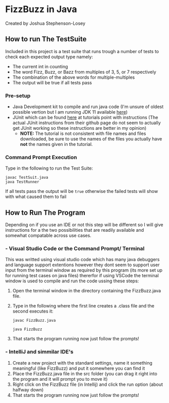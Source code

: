<!-- Done: Modify the README to indicate how to run the tests -->
# FizzBuzz in Java

Created by Joshua Stephenson-Losey

## How to run The TestSuite

Included in this project is a test suite that runs trough a number of tests to check each expected output type namely:

* The current int in counting
* The word Fizz, Buzz, or Bazz from multiples of 3, 5, or 7 respectively
* The combination of the above words for multiple-multiples
* The output will be true if all tests pass

### Pre-setup

* Java Development kit to compile and run java code (I'm unsure of oldest possible vertion but I am running JDK 11 available [here](https://www.oracle.com/technetwork/java/javase/downloads/jdk11-downloads-5066655.html))
* JUnit which can be found [here](https://www.tutorialspoint.com/junit/junit_environment_setup.htm) at tutorials point with instructions (The actual JUnit instructions from their github page do not seem to actually get JUnit working so these instructions are better in my opinion)
  * **NOTE:** The tutorial is not consistent with file names and files downloaded, be sure to use the names of the files you actually have **not** the names given in the tutorial.

### Command Prompt Execution

Type in the following to run the Test Suite:

```
javac TestSuit.java
java TestRunner
```

If all tests pass the output will be `true` otherwise the failed tests will show with what caused them to fail

## How to Run The Program

Depending on if you use an IDE or not this step will be different so I will give instructions for a the two possibilities that are readily available and somewhat compatable across use cases.

### - Visual Studio Code or the Command Prompt/ Terminal

This was writted using visual studio code which has many java debuggers and language support extentions however they dont seem to support user input from the terminal window as required by this program (its more set up for running test cases on java files) thererfor if using VSCode the terminal window is used to compile and run the code ussing these steps:

1) Open the terminal window in the directory containing the FizzBuzz.java file.
2) Type in the following where the first line creates a .class file and the second executes it:

    `javac FizzBuzz.java`

    `java FizzBuzz`
3) That starts the program running now just follow the prompts!

### - IntelliJ and simmilar IDE's

1) Create a new project with the standard settings, name it something meaningful (like FizzBuzz) and put it somewhere you can find it
2) Place the FizzBuzz.java file in the src folder (you can drag it right into the program and it will prompt you to move it)
3) Right click on the FizzBuzz file (in Intellij) and click the run option (about halfway down)
4) That starts the program running now just follow the prompts!